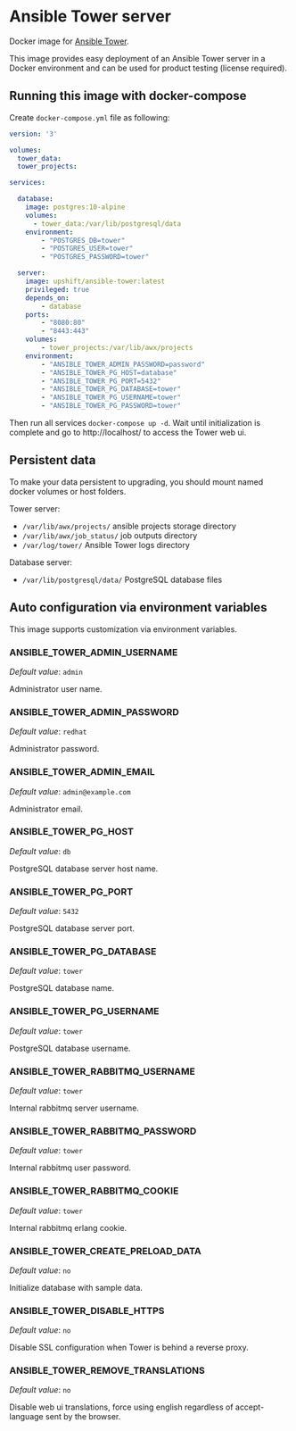 # Ansible Tower server

Docker image for [Ansible Tower](https://www.ansible.com/products/tower).

This image provides easy deployment of an Ansible Tower server in a Docker environment and can be used for product testing (license required).

## Running this image with docker-compose

Create `docker-compose.yml` file as following:

```yml
version: '3'

volumes:
  tower_data:
  tower_projects:

services:

  database:
    image: postgres:10-alpine
    volumes:
      - tower_data:/var/lib/postgresql/data
    environment:
        - "POSTGRES_DB=tower"
        - "POSTGRES_USER=tower"
        - "POSTGRES_PASSWORD=tower"

  server:
    image: upshift/ansible-tower:latest
    privileged: true
    depends_on:
        - database
    ports:
        - "8080:80"
        - "8443:443"
    volumes:
        - tower_projects:/var/lib/awx/projects
    environment:
        - "ANSIBLE_TOWER_ADMIN_PASSWORD=password"
        - "ANSIBLE_TOWER_PG_HOST=database"
        - "ANSIBLE_TOWER_PG_PORT=5432"
        - "ANSIBLE_TOWER_PG_DATABASE=tower"
        - "ANSIBLE_TOWER_PG_USERNAME=tower"
        - "ANSIBLE_TOWER_PG_PASSWORD=tower"
```

Then run all services `docker-compose up -d`. Wait until initialization is complete and go to http://localhost/ to access the Tower web ui.

## Persistent data

To make your data persistent to upgrading, you should mount named docker volumes or host folders.

Tower server:
- `/var/lib/awx/projects/` ansible projects storage directory
- `/var/lib/awx/job_status/` job outputs directory
- `/var/log/tower/` Ansible Tower logs directory

Database server:
- `/var/lib/postgresql/data/` PostgreSQL database files

## Auto configuration via environment variables

This image supports customization via environment variables.

### ANSIBLE_TOWER_ADMIN_USERNAME

*Default value*: `admin`

Administrator user name.

### ANSIBLE_TOWER_ADMIN_PASSWORD

*Default value*: `redhat`

Administrator password.

### ANSIBLE_TOWER_ADMIN_EMAIL

*Default value*: `admin@example.com`

Administrator email.

### ANSIBLE_TOWER_PG_HOST

*Default value*: `db`

PostgreSQL database server host name.

### ANSIBLE_TOWER_PG_PORT

*Default value*: `5432`

PostgreSQL database server port.

### ANSIBLE_TOWER_PG_DATABASE

*Default value*: `tower`

PostgreSQL database name.

### ANSIBLE_TOWER_PG_USERNAME

*Default value*: `tower`

PostgreSQL database username.

### ANSIBLE_TOWER_RABBITMQ_USERNAME

*Default value*: `tower`

Internal rabbitmq server username.

### ANSIBLE_TOWER_RABBITMQ_PASSWORD

*Default value*: `tower`

Internal rabbitmq user password.

### ANSIBLE_TOWER_RABBITMQ_COOKIE

*Default value*: `tower`

Internal rabbitmq erlang cookie.

### ANSIBLE_TOWER_CREATE_PRELOAD_DATA

*Default value*: `no`

Initialize database with sample data.

### ANSIBLE_TOWER_DISABLE_HTTPS

*Default value*: `no`

Disable SSL configuration when Tower is behind a reverse proxy.

### ANSIBLE_TOWER_REMOVE_TRANSLATIONS

*Default value*: `no`

Disable web ui translations, force using english regardless of accept-language sent by the browser.
